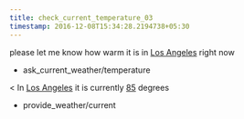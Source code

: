 ```yaml
---
title: check_current_temperature_03
timestamp: 2016-12-08T15:34:28.2194738+05:30
---
```


please let me know how warm it is in [Los Angeles](city) right now
* ask_current_weather/temperature

< In [Los Angeles](city) it is currently [85](temperature) degrees
* provide_weather/current
